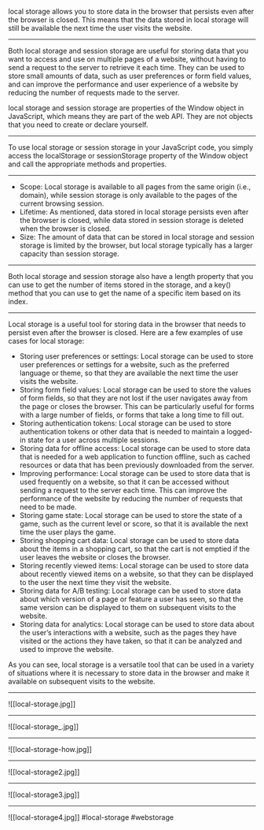 local storage allows you to store data in the browser that persists even after the browser is closed. This means that the data stored in local storage will still be available the next time the user visits the website.
***
Both local storage and session storage are useful for storing data that you want to access and use on multiple pages of a website, without having to send a request to the server to retrieve it each time. They can be used to store small amounts of data, such as user preferences or form field values, and can improve the performance and user experience of a website by reducing the number of requests made to the server.

local storage and session storage are properties of the Window object in JavaScript, which means they are part of the web API. They are not objects that you need to create or declare yourself.
***

To use local storage or session storage in your JavaScript code, you simply access the localStorage or sessionStorage property of the Window object and call the appropriate methods and properties.
***
-   Scope: Local storage is available to all pages from the same origin (i.e., domain), while session storage is only available to the pages of the current browsing session.
-   Lifetime: As mentioned, data stored in local storage persists even after the browser is closed, while data stored in session storage is deleted when the browser is closed.
-   Size: The amount of data that can be stored in local storage and session storage is limited by the browser, but local storage typically has a larger capacity than session storage.

***
Both local storage and session storage also have a length property that you can use to get the number of items stored in the storage, and a key() method that you can use to get the name of a specific item based on its index.
***
Local storage is a useful tool for storing data in the browser that needs to persist even after the browser is closed. Here are a few examples of use cases for local storage:

-   Storing user preferences or settings: Local storage can be used to store user preferences or settings for a website, such as the preferred language or theme, so that they are available the next time the user visits the website.
-   Storing form field values: Local storage can be used to store the values of form fields, so that they are not lost if the user navigates away from the page or closes the browser. This can be particularly useful for forms with a large number of fields, or forms that take a long time to fill out.
-   Storing authentication tokens: Local storage can be used to store authentication tokens or other data that is needed to maintain a logged-in state for a user across multiple sessions.
-   Storing data for offline access: Local storage can be used to store data that is needed for a web application to function offline, such as cached resources or data that has been previously downloaded from the server.
-   Improving performance: Local storage can be used to store data that is used frequently on a website, so that it can be accessed without sending a request to the server each time. This can improve the performance of the website by reducing the number of requests that need to be made.
-   Storing game state: Local storage can be used to store the state of a game, such as the current level or score, so that it is available the next time the user plays the game.
-   Storing shopping cart data: Local storage can be used to store data about the items in a shopping cart, so that the cart is not emptied if the user leaves the website or closes the browser.
-   Storing recently viewed items: Local storage can be used to store data about recently viewed items on a website, so that they can be displayed to the user the next time they visit the website.
-   Storing data for A/B testing: Local storage can be used to store data about which version of a page or feature a user has seen, so that the same version can be displayed to them on subsequent visits to the website.
-   Storing data for analytics: Local storage can be used to store data about the user’s interactions with a website, such as the pages they have visited or the actions they have taken, so that it can be analyzed and used to improve the website.

As you can see, local storage is a versatile tool that can be used in a variety of situations where it is necessary to store data in the browser and make it available on subsequent visits to the website.
***
![[local-storage.jpg]]
***
![[local-storage_.jpg]]
***
![[local-storage-how.jpg]]

***
![[local-storage2.jpg]]
***
![[local-storage3.jpg]]
***
![[local-storage4.jpg]]
#local-storage
#webstorage 